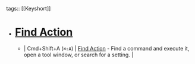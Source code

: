 tags:: [[Keyshort]]

- # [Find Action](https://www.jetbrains.com/help/pycharm/mastering-keyboard-shortcuts.html)
	- | Cmd+Shift+A (`⌘⇧A`) | [Find Action](https://www.jetbrains.com/help/pycharm/searching-everywhere.html#find_action) - Find a command and execute it, open a tool window, or search for a setting. |